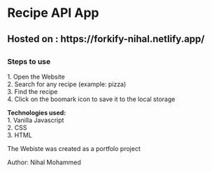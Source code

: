 <h1>Recipe API App </h1>

<h2> Hosted on : https://forkify-nihal.netlify.app/ <h2>

<h3> Steps to use </h3>
<p>
1. Open the Website <br>
2. Search for any recipe (example: pizza) <br>
3. Find the recipe <br>
4. Click on the boomark icon to save it to the local storage <br>
</p>


<p>
  <strong>Technologies used:</strong><br> 1. Vanilla Javascript<br> 2. CSS<br> 3. HTML<br>
</p>

<P> The Webiste was created as a portfolo project </p>

Author: Nihal Mohammed
